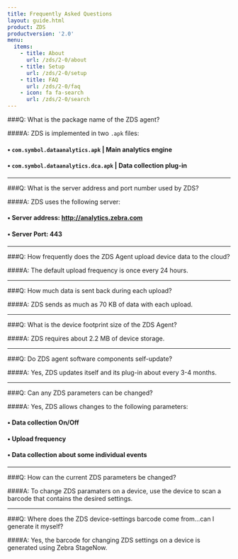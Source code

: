 ```yaml
---
title: Frequently Asked Questions
layout: guide.html
product: ZDS
productversion: '2.0'
menu:
  items:
    - title: About
      url: /zds/2-0/about
    - title: Setup
      url: /zds/2-0/setup
    - title: FAQ
      url: /zds/2-0/faq
    - icon: fa fa-search
      url: /zds/2-0/search
---
```


###Q: What is the package name of the ZDS agent?

####A: ZDS is implemented in two `.apk` files:
#### • `com.symbol.dataanalytics.apk` | Main analytics engine
#### • `com.symbol.dataanalytics.dca.apk` | Data collection plug-in

-----

###Q: What is the server address and port number used by ZDS?

####A: ZDS uses the following server:

#### • Server address: http://analytics.zebra.com
#### • Server Port: 443

-----

###Q: How frequently does the ZDS Agent upload device data to the cloud?

####A: The default upload frequency is once every 24 hours.

-----

###Q: How much data is sent back during each upload?

####A: ZDS sends as much as 70 KB of data with each upload.

-----

###Q: What is the device footprint size of the ZDS Agent?

####A: ZDS requires about 2.2 MB of device storage.

-----

###Q: Do ZDS agent software components self-update?

####A: Yes, ZDS updates itself and its plug-in about every 3-4 months.

-----

###Q: Can any ZDS parameters can be changed? 

####A: Yes, ZDS allows changes to the following parameters: 

#### • Data collection On/Off
#### • Upload frequency
#### • Data collection about some individual events

-----

###Q: How can the current ZDS parameters be changed? 

####A: To change ZDS paramaters on a device, use the device to scan a barcode that contains the desired settings. 

-----

###Q: Where does the ZDS device-settings barcode come from...can I generate it myself? 

####A: Yes, the barcode for changing ZDS settings on a device is generated using Zebra StageNow. 

